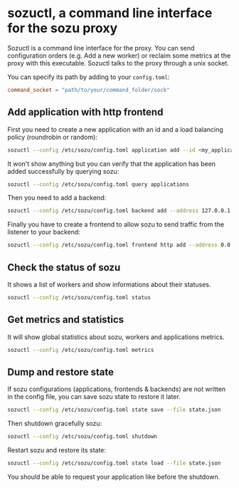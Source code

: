 # sozuctl, a command line interface for the sozu proxy

Sozuctl is a command line interface for the proxy. You can send configuration orders (e.g. Add a new worker) or reclaim some metrics at the proxy with this executable. Sozuctl talks to the proxy through a unix socket.

You can specify its path by adding to your `config.toml`:

```toml
command_socket = "path/to/your/command_folder/sock"
```

## Add application with http frontend

First you need to create a new application with an id and a load balancing policy (roundrobin or random):

```bash
sozuctl --config /etc/sozu/config.toml application add --id <my_application_id> --load-balancing-policy roundrobin
```

It won't show anything but you can verify that the application has been added successfully by querying sozu:

```bash
sozuctl --config /etc/sozu/config.toml query applications
```

Then you need to add a backend:

```bash
sozuctl --config /etc/sozu/config.toml backend add --address 127.0.0.1:3000 --backend-id <my_backend_id> --id <my_application_id>
```

Finally you have to create a frontend to allow sozu to send traffic from the listener to your backend:

```bash
sozuctl --config /etc/sozu/config.toml frontend http add --address 0.0.0.0:80 --hostname <my_application_hostname> --id <my_application_id>
```

## Check the status of sozu

It shows a list of workers and show informations about their statuses.

```bash
sozuctl --config /etc/sozu/config.toml status
```

## Get metrics and statistics

It will show global statistics about sozu, workers and applications metrics.

```bash
sozuctl --config /etc/sozu/config.toml metrics
```

## Dump and restore state

If sozu configurations (applications, frontends & backends) are not written in the config file, you can save sozu state to restore it later.

```bash
sozuctl --config /etc/sozu/config.toml state save --file state.json
```

Then shutdown gracefully sozu:

```bash
sozuctl --config /etc/sozu/config.toml shutdown
```

Restart sozu and restore its state:

```bash
sozuctl --config /etc/sozu/config.toml state load --file state.json
```

You should be able to request your application like before the shutdown.